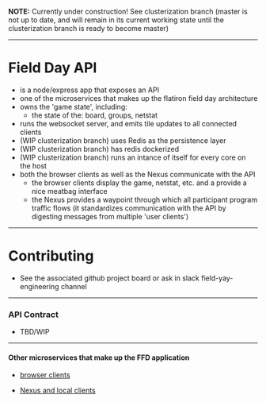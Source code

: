 
**NOTE:** Currently under construction! See clusterization branch (master is not up to date, and will remain in its current working state until the clusterization branch is ready to become master)

----
# Field Day API

 - is a node/express app that exposes an API
 - one of the microservices that makes up the flatiron field day architecture
 - owns the 'game state', including:
   - the state of the: board, groups, netstat
 - runs the websocket server, and emits tile updates to all connected clients
 - (WIP clusterization branch) uses Redis as the persistence layer
 - (WIP clusterization branch) has redis dockerized
 - (WIP clusterization branch) runs an intance of itself for every core on the host
 - both the browser clients as well as the Nexus communicate with the API
   - the browser clients display the game, netstat, etc. and a provide a nice meatbag interface
   - the Nexus provides a waypoint through which all participant program traffic flows (it standardizes communication with the API by digesting messages from multiple 'user clients')

----
 # Contributing

- See the associated github project board or ask in slack field-yay-engineering channel
 
---- 
 ### API Contract
 
 - TBD/WIP


----
#### Other microservices that make up the FFD application
 
 - [browser clients](https://github.com/danielseehausen/ffd-browser-clients)

 - [Nexus and local clients](https://github.com/DanielSeehausen/ffd-nexus-and-local-clients)
 

 
 
